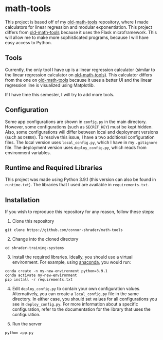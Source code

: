 # math-tools

This project is based off of my [old-math-tools](https://github.com/connor-shrader/old-math-tools) repository, where I made calculators for linear regression and modular exponentiation. This project differs from [old-math-tools](https://github.com/connor-shrader/old-math-tools) because it uses the Flask microframework. This will allow me to make more sophisticated programs, because I will have easy access to Python.

## Tools

Currently, the only tool I have up is a linear regression calculator (similar to the linear regression calculator on [old-math-tools](https://github.com/connor-shrader/old-math-tools)). This calculator differs from the one on [old-math-tools](https://github.com/connor-shrader/old-math-tools) because it uses a better UI and the linear regression line is visualized using Matplotlib.

If I have time this semester, I will try to add more tools.

## Configuration

Some app configurations are shown in `config.py` in the main directory. However, some configurations (such as `SECRET_KEY`) must be kept hidden. Also, some configurations will differ between local and deployment versions (such as `DEBUG`). To resolve this issue, I have a two additional configuration files. The local version uses `local_config.py`, which I have in my `.gitignore` file. The deployment version uses `deploy_config.py`, which reads from environment variables.

## Runtime and Required Libraries

This project was made using Python 3.9.1 (this version can also be found in `runtime.txt`). The libraries that I used are available in `requirements.txt`.

## Installation

If you wish to reproduce this repository for any reason, follow these steps:

1. Clone this repository

```
git clone https://github.com/connor-shrader/math-tools
```

2. Change into the cloned directory

```
cd shrader-training-systems
```

3. Install the required libraries. Ideally, you should use a virtual environment. For example, using [anaconda](https://www.anaconda.com/), you would run:

```
conda create -n my-new-environment python=3.9.1
conda activate my-new-environment
pip install -r requirements.txt
```

4. Edit `deploy_config.py` to contain your own configuration values. Alternatively, you can create a `local_config.py` file in the same directory. In either case, you should set values for all configurations you see in `deploy_config.py`. For more information about a specific configuration, refer to the documentation for the library that uses the configuration.

5. Run the server

```
python app.py
```
